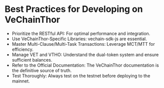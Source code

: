 # Best Practices for Developing on VeChainThor

* Prioritize the RESTful API: For optimal performance and integration.
* Use VeChainThor-Specific Libraries: vechain-sdk-js are essential.
* Master Multi-Clause/Multi-Task Transactions: Leverage MCT/MTT for efficiency.
* Manage VET and VTHO: Understand the dual-token system and ensure sufficient balances.
* Refer to the Official Documentation: The VeChainThor documentation is the definitive source of truth.
* Test Thoroughly: Always test on the testnet before deploying to the mainnet.
